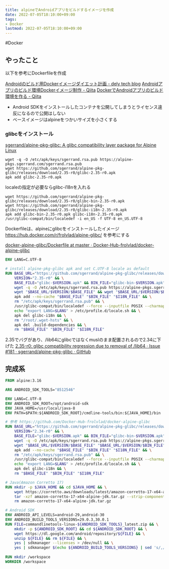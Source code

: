 ```yaml
---
title: alpineでAndroidアプリをビルドするイメージを作成
date: 2022-07-05T18:10:00+09:00
tags:
- Docker
lastmod: 2022-07-05T18:10:00+09:00
---
```


\#Docker

## やったこと

以下を参考にDockerfileを作成

[Androidのビルド用Dockerイメージダイエット計画 - dely tech blog](https://tech.dely.jp/entry/2020/12/07/170000)
[Androidアプリのビルド環境Dockerイメージ制作 - Qiita](https://qiita.com/kaihei777/items/1a94a8a329c8fb67d421)
[DockerでAndroidアプリのビルド環境を作る - Qiita](https://qiita.com/kichinaga/items/66872432747e76d72af7)

* Android SDKをインストールしたコンテナを公開してしまうとライセンス違反になるので公開はしない
* ベースイメージはalpineをつかいサイズを小さくする

### glibcをインストール

[sgerrand/alpine-pkg-glibc: A glibc compatibility layer package for Alpine Linux](https://github.com/sgerrand/alpine-pkg-glibc)

````shell
wget -q -O /etc/apk/keys/sgerrand.rsa.pub https://alpine-pkgs.sgerrand.com/sgerrand.rsa.pub
wget https://github.com/sgerrand/alpine-pkg-glibc/releases/download/2.35-r0/glibc-2.35-r0.apk
apk add glibc-2.35-r0.apk
````

localeの指定が必要ならglibc-i18nを入れる

````shell
wget https://github.com/sgerrand/alpine-pkg-glibc/releases/download/2.35-r0/glibc-bin-2.35-r0.apk
wget https://github.com/sgerrand/alpine-pkg-glibc/releases/download/2.35-r0/glibc-i18n-2.35-r0.apk
apk add glibc-bin-2.35-r0.apk glibc-i18n-2.35-r0.apk
/usr/glibc-compat/bin/localedef -i en_US -f UTF-8 en_US.UTF-8
````

Dockerfileは、alpineにglibcをインストールしたイメージ https://hub.docker.com/r/frolvlad/alpine-glibc/ を参考にする

[docker-alpine-glibc/Dockerfile at master · Docker-Hub-frolvlad/docker-alpine-glibc](https://github.com/Docker-Hub-frolvlad/docker-alpine-glibc/blob/master/Dockerfile)

````Dockerfile
ENV LANG=C.UTF-8

# install alpine-pkg-glibc apk and set C.UTF-8 locale as default
RUN BASE_URL="https://github.com/sgerrand/alpine-pkg-glibc/releases/download" && \
    VERSION="2.35-r0" && \
    BASE_FILE="glibc-$VERSION.apk" && BIN_FILE="glibc-bin-$VERSION.apk" && I18N_FILE="glibc-i18n-$VERSION.apk" && \
    wget -q -O /etc/apk/keys/sgerrand.rsa.pub https://alpine-pkgs.sgerrand.com/sgerrand.rsa.pub && \
    wget "$BASE_URL/$VERSION/$BASE_FILE" && wget "$BASE_URL/$VERSION/$BIN_FILE" && wget "$BASE_URL/$VERSION/$I18N_FILE" && \
    apk add --no-cache "$BASE_FILE" "$BIN_FILE" "$I18N_FILE" && \
    rm "/etc/apk/keys/sgerrand.rsa.pub" && \
    /usr/glibc-compat/bin/localedef --force --inputfile POSIX --charmap UTF-8 "$LANG" || true && \
    echo "export LANG=$LANG" > /etc/profile.d/locale.sh && \
    apk del glibc-i18n && \
    rm "/root/.wget-hsts" && \
    apk del .build-dependencies && \
    rm "$BASE_FILE" "$BIN_FILE" "$I18N_FILE"
````

2.35でバグがあり、/lib64にglibcではなくmuslのまま配置されるので2.34に下げた
[2.35-r0: glibc compatibility regression due to removal of /lib64 · Issue #181 · sgerrand/alpine-pkg-glibc · GitHub](https://github.com/sgerrand/alpine-pkg-glibc/issues/181)

## 完成系

````Dockerfile
FROM alpine:3.16

ARG ANDROID_SDK_TOOLS="8512546"

ENV LANG=C.UTF-8
ENV ANDROID_SDK_ROOT=/opt/android-sdk
ENV JAVA_HOME=/usr/local/java-8
ENV PATH=$PATH:${ANDROID_SDK_ROOT}/cmdline-tools/bin:${JAVA_HOME}/bin

# 参考 https://github.com/Docker-Hub-frolvlad/docker-alpine-glibc
RUN BASE_URL="https://github.com/sgerrand/alpine-pkg-glibc/releases/download" && \
    VERSION="2.34-r0" && \
    BASE_FILE="glibc-$VERSION.apk" && BIN_FILE="glibc-bin-$VERSION.apk" && I18N_FILE="glibc-i18n-$VERSION.apk" && \
    wget -q -O /etc/apk/keys/sgerrand.rsa.pub https://alpine-pkgs.sgerrand.com/sgerrand.rsa.pub && \
    wget "$BASE_URL/$VERSION/$BASE_FILE" "$BASE_URL/$VERSION/$BIN_FILE" "$BASE_URL/$VERSION/$I18N_FILE" && \
    apk add --no-cache "$BASE_FILE" "$BIN_FILE" "$I18N_FILE" && \
    rm "/etc/apk/keys/sgerrand.rsa.pub" && \
    /usr/glibc-compat/bin/localedef --force --inputfile POSIX --charmap UTF-8 "$LANG" || true && \
    echo "export LANG=$LANG" > /etc/profile.d/locale.sh && \
    apk del glibc-i18n && \
    rm "$BASE_FILE" "$BIN_FILE" "$I18N_FILE"

# Java(Amazon Corretto 17)
RUN mkdir -p $JAVA_HOME && cd $JAVA_HOME && \
    wget https://corretto.aws/downloads/latest/amazon-corretto-17-x64-alpine-jdk.tar.gz && \
    tar -xzf amazon-corretto-17-x64-alpine-jdk.tar.gz --strip-components 1 && \
    rm amazon-corretto-17-x64-alpine-jdk.tar.gz

# Android SDK
ENV ANDROID_API_LEVELS=android-29,android-30
ENV ANDROID_BUILD_TOOLS_VERSIONS=29.0.3,30.0.1
RUN FILE=commandlinetools-linux-${ANDROID_SDK_TOOLS}_latest.zip && \
    mkdir -p ${ANDROID_SDK_ROOT} && cd ${ANDROID_SDK_ROOT} && \
    wget https://dl.google.com/android/repository/${FILE} && \
    unzip ${FILE} && rm ${FILE} && \
    yes | sdkmanager --licenses > /dev/null && \
    yes | sdkmanager $(echo ${ANDROID_BUILD_TOOLS_VERSIONS} | sed 's/,/\n/g' | sed -E 's/(.+)/build-tools;\1/g' | tr '\n' ' ') "platform-tools" $(echo ${ANDROID_API_LEVELS} | sed 's/,/\n/g' | sed -E 's/(.+)/platforms;\1/g' | tr '\n' ' ')
    
RUN mkdir /workspace
WORKDIR /workspace
````
